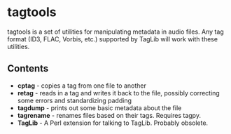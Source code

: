 tagtools
========

tagtools is a set of utilities for manipulating metadata in audio files.  Any
tag format (ID3, FLAC, Vorbis, etc.) supported by TagLib will work with these
utilities.

Contents
--------
 * __cptag__     - copies a tag from one file to another
 * __retag__     - reads in a tag and writes it back to the file, possibly
                   correcting some errors and standardizing padding
 * __tagdump__   - prints out some basic metadata about the file
 * __tagrename__ - renames files based on their tags. Requires tagpy.
 * __TagLib__    - A Perl extension for talking to TagLib. Probably obsolete.
